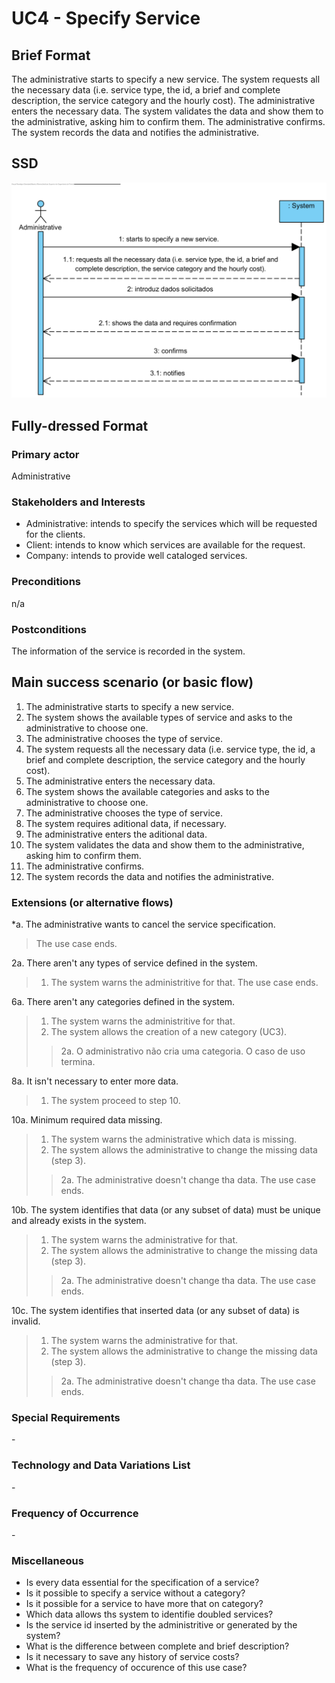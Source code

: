 # UC4 - Specify Service

## Brief Format

The administrative starts to specify a new service. The system requests all the necessary data (i.e. service type, the id, a brief and complete description, the service category and the hourly cost). The administrative enters the necessary data. The system validates the data and show them to the administrative, asking him to confirm them. The administrative confirms. The system records the data and notifies the administrative.

## SSD
![SSD_UC4.png](SSD_UC4.png)


## Fully-dressed Format

### Primary actor

Administrative

### Stakeholders and Interests
* Administrative: intends to specify the services which will be requested for the clients.
* Client: intends to know which services are available for the request.
* Company: intends to provide well cataloged services.


### Preconditions
n/a

### Postconditions
The information of the service is recorded in the system.

## Main success scenario (or basic flow)

1. The administrative starts to specify a new service.
2. The system shows the available types of service and asks to the administrative to choose one.
3. The administrative chooses the type of service.
4. The system requests all the necessary data (i.e. service type, the id, a brief and complete description, the service category and the hourly cost).
5. The administrative enters the necessary data.
6. The system shows the available categories and asks to the administrative to choose one.
7. The administrative chooses the type of service.
8. The system requires aditional data, if necessary.
9. The administrative enters the aditional data.
10. The system validates the data and show them to the administrative, asking him to confirm them.
11. The administrative confirms.
12. The system records the data and notifies the administrative.

### Extensions (or alternative flows)

*a. The administrative wants to cancel the service specification.

> The use case ends.

2a. There aren't any types of service defined in the system.
> 1. The system warns the administritive for that. The use case ends.

6a. There aren't any categories defined in the system.
>   1. The system warns the administritive for that.
>   2. The system allows the creation of a new category (UC3).
> > 2a. O administrativo não cria uma categoria. O caso de uso termina.

8a. It isn't necessary to enter more data.
> 1. The system proceed to step 10.

10a. Minimum required data missing.
>	1. The system warns the administrative which data is missing.
>	2. The system allows the administrative to change the missing data (step 3).
>	>	2a. The administrative doesn't change tha data. The use case ends.

10b. The system identifies that data (or any subset of data) must be unique and already exists in the system.
>	1. The system warns the administrative for that.
>	2. The system allows the administrative to change the missing data (step 3).
>	>	2a. The administrative doesn't change tha data. The use case ends.

10c. The system identifies that inserted data (or any subset of data) is invalid.
>	1. The system warns the administrative for that.
>	2. The system allows the administrative to change the missing data (step 3).
>	>	2a. The administrative doesn't change tha data. The use case ends.

### Special Requirements
\-

### Technology and Data Variations List
\-

### Frequency of Occurrence
\-

### Miscellaneous

* Is every data essential for the specification of a service?
* Is it possible to specify a service without a category?
* Is it possible for a service to have more that on category?
* Which data allows ths system to identifie doubled services?
* Is the service id inserted by the administritive or generated by the system?
* What is the difference between complete and brief description?
* Is it necessary to save any history of service costs?
* What is the frequency of occurence of this use case?
